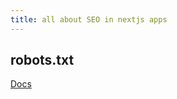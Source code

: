 ```yaml
---
title: all about SEO in nextjs apps
---
```


## robots.txt

[Docs](https://nextjs.org/learn-pages-router/seo/crawling-and-indexing/robots-txt)
